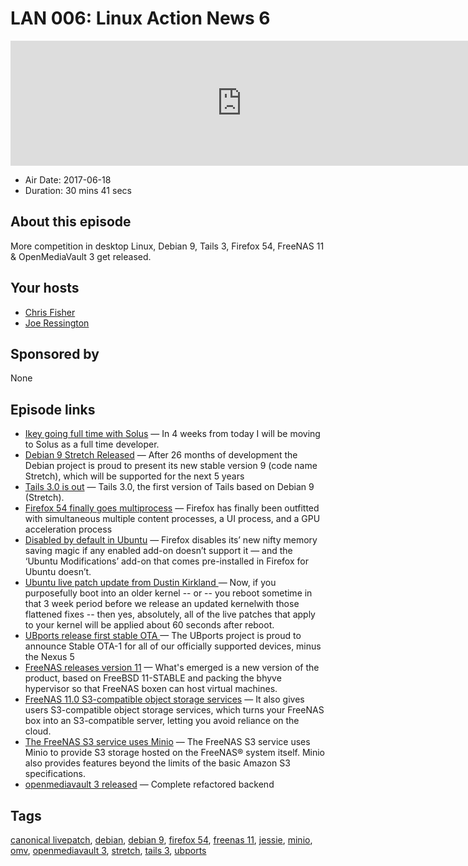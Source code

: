 # LAN 006: Linux Action News 6

<iframe src="https://player.fireside.fm/v2/DAcK9LdX+0SpnpaB5?theme=dark" width="740" height="200" frameborder="0" scrolling="no"></iframe>

* Air Date: 2017-06-18
* Duration: 30 mins 41 secs

## About this episode

More competition in desktop Linux, Debian 9, Tails 3, Firefox 54, FreeNAS 11 & OpenMediaVault 3 get released.

## Your hosts
* [Chris Fisher](https://linuxactionnews.com/hosts/chris)
* [Joe Ressington](https://linuxactionnews.com/hosts/joe)

## Sponsored by

None



## Episode links

  * [Ikey going full time with Solus](https://solus-project.com/2017/06/13/we-are-growing/ "Ikey going full time with Solus") — In 4 weeks from today I will be moving to Solus as a full time developer.
  * [Debian 9 Stretch Released](https://www.debian.org/News/2017/20170617 "Debian 9 Stretch Released") — After 26 months of development the Debian project is proud to present its new stable version 9 (code name Stretch), which will be supported for the next 5 years
  * [Tails 3.0 is out](https://tails.boum.org/news/version_3.0/ "Tails 3.0 is out") — Tails 3.0, the first version of Tails based on Debian 9 (Stretch).
  * [Firefox 54 finally goes multiprocess](https://arstechnica.com/information-technology/2017/06/firefox-multiple-content-processes/ "Firefox 54 finally goes multiprocess") — Firefox has finally been outfitted with simultaneous multiple content processes, a UI process, and a GPU acceleration process
  * [Disabled by default in Ubuntu](http://www.omgubuntu.co.uk/2017/06/firefox-54-now-available-in-ubuntu "Disabled by default in Ubuntu") — Firefox disables its’ new nifty memory saving magic if any enabled add-on doesn’t support it — and the ‘Ubuntu Modifications’ add-on that comes pre-installed in Firefox for Ubuntu doesn’t.
  * [Ubuntu live patch update from Dustin Kirkland ](https://slexy.org/view/s21JzZQVLV "Ubuntu live patch update from Dustin Kirkland ") — Now, if you purposefully boot into an older kernel -- or -- you reboot sometime in that 3 week period before we release an updated kernelwith those flattened fixes -- then yes, absolutely, all of the live patches that apply to your kernel will be applied about 60 seconds after reboot.
  * [UBports release first stable OTA ](https://blog.ubports.com/qanda/2017/06/14/community-update.html "UBports release first stable OTA ") — The UBports project is proud to announce Stable OTA-1 for all of our officially supported devices, minus the Nexus 5
  * [FreeNAS releases version 11](https://www.theregister.co.uk/2017/06/15/freenas_11/ "FreeNAS releases version 11") — What's emerged is a new version of the product, based on FreeBSD 11-STABLE and packing the bhyve hypervisor so that FreeNAS boxen can host virtual machines. 
  * [FreeNAS 11.0 S3-compatible object storage services](http://www.freenas.org/blog/freenas-11-0/ "FreeNAS 11.0 S3-compatible object storage services") — It also gives users S3-compatible object storage services, which turns your FreeNAS box into an S3-compatible server, letting you avoid reliance on the cloud.
  * [The FreeNAS S3 service uses Minio](http://doc.freenas.org/11/services.html#s3 "The FreeNAS S3 service uses Minio") — The FreeNAS S3 service uses Minio to provide S3 storage hosted on the FreeNAS® system itself. Minio also provides features beyond the limits of the basic Amazon S3 specifications.
  * [openmediavault 3 released](https://www.openmediavault.org/?p=2131 "openmediavault 3 released") — Complete refactored backend



## Tags

[canonical livepatch](https://linuxactionnews.com/tags/canonical%20livepatch), [debian](https://linuxactionnews.com/tags/debian), [debian 9](https://linuxactionnews.com/tags/debian%209), [firefox 54](https://linuxactionnews.com/tags/firefox%2054), [freenas 11](https://linuxactionnews.com/tags/freenas%2011), [jessie](https://linuxactionnews.com/tags/jessie), [minio](https://linuxactionnews.com/tags/minio), [omv](https://linuxactionnews.com/tags/omv), [openmediavault 3](https://linuxactionnews.com/tags/openmediavault%203), [stretch](https://linuxactionnews.com/tags/stretch), [tails 3](https://linuxactionnews.com/tags/tails%203), [ubports](https://linuxactionnews.com/tags/ubports)